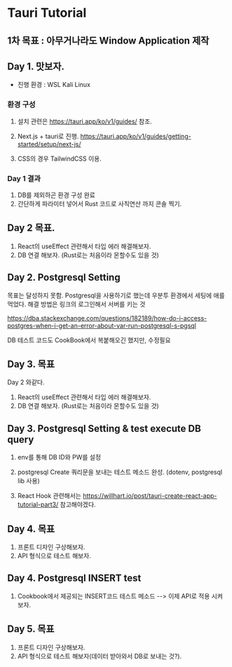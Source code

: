 # Tauri Tutorial

## 1차 목표 : 아무거나라도 Window Application 제작

## Day 1. 맛보자.

- 진행 환경 : WSL Kali Linux

### 환경 구성

1. 설치 관련은 https://tauri.app/ko/v1/guides/ 참조.

2. Next.js + tauri로 진행.
   https://tauri.app/ko/v1/guides/getting-started/setup/next-js/

3. CSS의 경우 TailwindCSS 이용.

### Day 1 결과

1. DB를 제외하곤 환경 구성 완료
2. 간단하게 파라미터 넣어서 Rust 코드로 사칙연산 까지 콘솔 찍기.

## Day 2 목표.

1. React의 useEffect 관련해서 타입 에러 해결해보자.
2. DB 연결 해보자. (Rust로는 처음이라 몬할수도 있을 것)

## Day 2. Postgresql Setting

목표는 달성하지 못함.
Postgresql을 사용하기로 했는데 우분투 환경에서 세팅에 애를 먹었다.
해결 방법은 링크의 로그인해서 서버를 키는 것

https://dba.stackexchange.com/questions/182189/how-do-i-access-postgres-when-i-get-an-error-about-var-run-postgresql-s-pgsql

DB 테스트 코드도 CookBook에서 복붙해오긴 했지만, 수정필요

## Day 3. 목표

Day 2 와같다.

1. React의 useEffect 관련해서 타입 에러 해결해보자.
2. DB 연결 해보자. (Rust로는 처음이라 몬할수도 있을 것)

## Day 3. Postgresql Setting & test execute DB query

1. env를 통해 DB ID와 PW를 설정

2. postgresql Create 쿼리문을 보내는 테스트 메소드 완성.
   (dotenv, postgresql lib 사용)

3. React Hook 관련해서는
   https://willhart.io/post/tauri-create-react-app-tutorial-part3/ 참고해야겠다.

## Day 4. 목표

1. 프론트 디자인 구상해보자.
2. API 형식으로 테스트 해보자.

## Day 4. Postgresql INSERT test

1. Cookbook에서 제공되는 INSERT코드 테스트 메소드 --> 이제 API로 적용 시켜보자.

## Day 5. 목표

1. 프론트 디자인 구상해보자.
2. API 형식으로 테스트 해보자(데이터 받아와서 DB로 보내는 것?).
